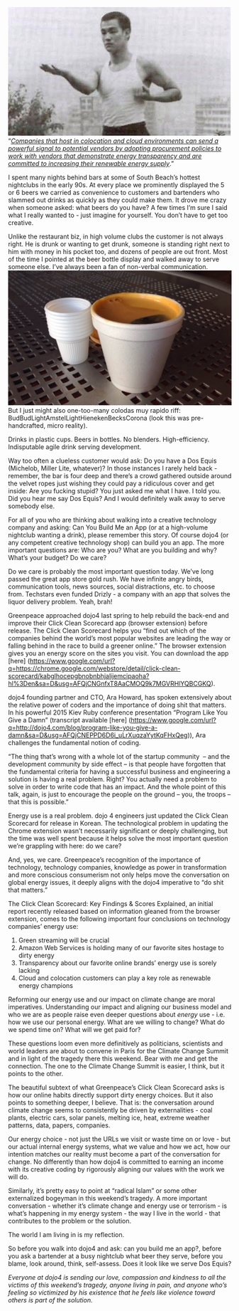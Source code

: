 ![Screen Shot 2015-11-16 at 11.50.36 AM.png](assets/b.png) 
“*[Companies that host in colocation and cloud environments can send a powerful signal to potential vendors by adopting procurement policies to work with vendors that demonstrate energy transparency and are committed to increasing their renewable energy supply](http://www.greenpeace.org/usa/wp-content/uploads/legacy/Global/usa/planet3/PDFs/2015ClickCleanKeyFindings.pdf)*.” 

I spent many nights behind bars at some of South Beach’s hottest nightclubs in the early 90s. At every place we prominently displayed the 5 or 6 beers we carried as convenience to customers and bartenders who slammed out drinks as quickly as they could make them. It drove me crazy when someone asked: what beers do you have? A few times I’m sure I said what I really wanted to - just imagine for yourself. You don’t have to get too creative.

Unlike the restaurant biz, in high volume clubs the customer is not always right. He is drunk or wanting to get drunk, someone is standing right next to him with money in his pocket too, and dozens of people are out front. Most of the time I pointed at the beer bottle display and walked away to serve someone else. I’ve always been a fan of non-verbal communication.
![Screen Shot 2015-11-16 at 11.53.13 AM.png](assets/c.png) 
But I just might also one-too-many colodas muy rapido riff: BudBudLightAmstelLightHienekenBecksCorona (look this was pre-handcrafted, micro reality).

Drinks in plastic cups. Beers in bottles. No blenders. High-efficiency. Indisputable agile drink serving development.

Way too often a clueless customer would ask: Do you have a Dos Equis (Michelob, Miller Lite, whatever)? In those instances I rarely held back - remember, the bar is four deep and there’s a crowd gathered outside around the velvet ropes just wishing they could pay a ridiculous cover and get inside: Are you fucking stupid? You just asked me what I have. I told you. Did you hear me say Dos Equis? And I would definitely walk away to serve somebody else.

For all of you who are thinking about walking into a creative technology company and asking: Can You Build Me an App (or at a high-volume nightclub wanting a drink), please remember this story. Of course dojo4 (or any competent creative technology shop) can build you an app. The more important questions are: Who are you? What are you building and why? What’s your budget? Do we care?

Do we care is probably the most important question today. We’ve long passed the great app store gold rush. We have infinite angry birds, communication tools, news sources, social distractions, etc. to choose from. Techstars even funded Drizly - a company with an app that solves the liquor delivery problem. Yeah, brah!

Greenpeace approached dojo4 last spring to help rebuild the back-end and improve their Click Clean Scorecard app (browser extension) before release. The Click Clean Scorecard helps you “find out which of the companies behind the world’s most popular websites are leading the way or falling behind in the race to build a greener online.” The browser extension gives you an energy score on the sites you visit. You can download the app [here] (https://www.google.com/url?q=https://chrome.google.com/webstore/detail/click-clean-scorecard/kabglhocepgbnobnbhjalijemcipaoha?hl%3Den&sa=D&usg=AFQjCNGnfxT8AaCMOQ9k7MGVRHlYQBCGKQ).

dojo4 founding partner and CTO, Ara Howard, has spoken extensively about the relative power of coders and the importance of doing shit that matters. In his powerful 2015 Kiev Ruby conference presentation “Program Like You Give a Damn” (transcript available [here] (https://www.google.com/url?q=http://dojo4.com/blog/program-like-you-give-a-damn&sa=D&usg=AFQjCNEPPD6D6i_uLrXuqzaYytKqFHxQeg)), Ara challenges the fundamental notion of coding.

“The thing that’s wrong with a whole lot of the startup community  – and the development community by side effect – is that people have forgotten that the fundamental criteria for having a successful business and engineering a solution is having a real problem. Right? You actually need a problem to solve in order to write code that has an impact. And the whole point of this talk, again, is just to encourage the people on the ground – you, the troops – that this is possible.”

Energy use is a real problem. dojo 4 engineers just updated the Click Clean Scorecard for release in Korean. The technological problem in updating the Chrome extension wasn’t necessarily significant or deeply challenging, but the time was well spent because it helps solve the most important question we’re grappling with here: do we care?

And, yes, we care. Greenpeace’s recognition of the importance of technology, technology companies, knowledge as power in transformation and more conscious consumerism not only helps move the conversation on global energy issues, it deeply aligns with the dojo4 imperative to “do shit that matters.”

The Click Clean Scorecard: Key Findings & Scores Explained, an initial report recently released based on information gleaned from the browser extension, comes to the following important four conclusions on technology companies’ energy use:

1. Green streaming will be crucial 
2. Amazon Web Services is holding many of our favorite sites hostage to dirty energy 
3. Transparency about our favorite online brands’ energy use is sorely lacking 
4. Cloud and colocation customers can play a key role as renewable energy champions

Reforming our energy use and our impact on climate change are moral imperatives. Understanding our impact and aligning our business model and who we are as people raise even deeper questions about *energy* use - i.e. how we use our personal energy. What are we willing to change? What do we spend time on? What will we get paid for?

These questions loom even more definitively as politicians, scientists and world leaders are about to convene in Paris for the Climate Change Summit and in light of the tragedy there this weekend. Bear with me and get the connection. The one to the Climate Change Summit is easier, I think, but it points to the other.

The beautiful subtext of what Greenpeace’s Click Clean Scorecard asks is how our online habits directly support dirty energy choices. But it also points to something deeper, I believe. That is: the conversation around climate change seems to consistently be driven by externalities - coal plants, electric cars, solar panels, melting ice, heat, extreme weather patterns, data, papers, companies.

Our energy choice - not just the URLs we visit or waste time on or love - but our actual internal energy systems, what we value and how we act, how our intention matches our reality must become a part of the conversation for change. No differently than how dojo4 is committed to earning an income with its creative coding by rigorously aligning our values with the work we will do.

Similarly, it’s pretty easy to point at “radical Islam” or some other externalized bogeyman in this weekend’s tragedy. A more important conversation - whether it’s climate change and energy use or terrorism - is what’s happening in my energy system - the way I live in the world - that contributes to the problem or the solution.

The world I am living in is my reflection.

So before you walk into dojo4 and ask: can you build me an app?, before you ask a bartender at a busy nightclub what beer they serve, before you blame, look around, think, self-assess. Does it look like we serve Dos Equis?

*Everyone at dojo4 is sending our love, compassion and kindness to all the victims of this weekend’s tragedy, anyone living in pain, and anyone who’s feeling so victimized by his existence that he feels like violence toward others is part of the solution.*